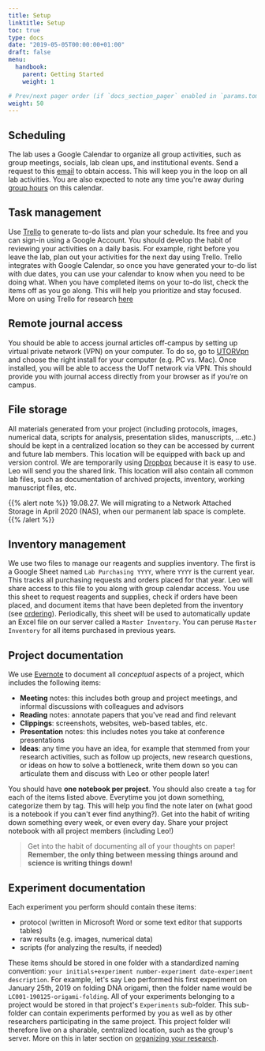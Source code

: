 ```yaml
---
title: Setup
linktitle: Setup
toc: true
type: docs
date: "2019-05-05T00:00:00+01:00"
draft: false
menu: 
  handbook:
    parent: Getting Started
    weight: 1

# Prev/next pager order (if `docs_section_pager` enabled in `params.toml`)
weight: 50
---
```



## Scheduling

The lab uses a Google Calendar to organize all group activities, such as group meetings, socials, lab clean ups, and institutional events. Send a request to this [email](lytchoulab@gmail.com) to obtain access. This will keep you in the loop on all lab activities. You are also expected to note any time you're away during [group hours](/handbook/hours#grouphours) on this calendar.

## Task management

Use [Trello](https://www.trello.com) to generate to-do lists and plan your schedule. Its free and you can sign-in using a Google Account. You should develop the habit of reviewing your activities on a daily basis. For example, right before you leave the lab, plan out your activities for the next day using Trello. Trello integrates with Google Calendar, so once you have generated your to-do list with due dates, you can use your calendar to know when you need to be doing what. When you have completed items on your to-do list, check the items off as you go along. This will help you prioritize and stay focused. More on using Trello for research [here](/handbook/metadata#todos)

## Remote journal access

You should be able to access journal articles off-campus by setting up virtual private network (VPN) on your computer. To do so, go to [UTORVpn](http://vpn.utoronto.ca/) and choose the right install for your computer (e.g. PC vs. Mac). Once installed, you will be able to access the UofT network via VPN. This should provide you with journal access directly from your browser as if you’re on campus.

## File storage

All materials generated from your project (including protocols, images, numerical data, scripts for analysis, presentation slides, manuscripts, ...etc.) should be kept in a centralized location so they can be accessed by current and future lab members. This location will be equipped with back up and version control. We are temporarily using [Dropbox](https://www.dropbox.com/h) because it is easy to use. Leo will send you the shared link. This location will also contain all common lab files, such as documentation of archived projects, inventory, working manuscript files, etc.

{{% alert note %}}
19.08.27. We will migrating to a Network Attached Storage in April 2020 (NAS), when our permanent lab space is complete.
{{% /alert %}}

<a name="inventory"></a>

## Inventory management

We use two files to manage our reagents and supplies inventory. The first is a Google Sheet named `Lab Purchasing YYYY`, where `YYYY` is the current year. This tracks all purchasing requests and orders placed for that year. Leo will share access to this file to you along with group calendar access. You use this sheet to request reagents and supplies, check if orders have been placed, and document items that have been depleted from the inventory (see [ordering](/handbook/ordering)). Periodically, this sheet will be used to automatically update an Excel file on our server called a `Master Inventory`. You can peruse `Master Inventory` for all items purchased in previous years.


## Project documentation

We use [Evernote](https://evernote.com/) to document all *conceptual* aspects of a project, which includes the following items:

- **Meeting** notes: this includes both group and project meetings, and informal discussions with colleagues and advisors
- **Reading** notes: annotate papers that you've read and find relevant
- **Clippings**: screenshots, websites, web-based tables, etc.
- **Presentation** notes: this includes notes you take at conference presentations
- **Ideas**: any time you have an idea, for example that stemmed from your research activities, such as follow up projects, new research questions, or ideas on how to solve a bottleneck, write them down so you can articulate them and discuss with Leo or other people later!

You should have **one notebook per project**. You should also create a `tag` for each of the items listed above. Everytime you jot down something, categorize them by tag. This will help you find the note later on (what good is a notebook if you can't ever find anything?). Get into the habit of writing down something every week, or even every day. Share your project notebook with all project members (including Leo!)

> Get into the habit of documenting all of your thoughts on paper! **Remember, the only thing between messing things around and science is writing things down!**


## Experiment documentation

Each experiment you perform should contain these items:

- protocol (written in Microsoft Word or some text editor that supports tables)
- raw results (e.g. images, numerical data)
- scripts (for analyzing the results, if needed)

These items should be stored in one folder with a standardized naming convention: `your initials+experiment number-experiment date-experiment description`. For example, let's say Leo performed his first experiment on January 25th, 2019 on folding DNA origami, then the folder name would be `LC001-190125-origami-folding`. All of your experiments belonging to a project would be stored in that project's `Experiments` sub-folder. This sub-folder can contain experiments performed by you as well as by other researchers participating in the same project. This project folder will therefore live on a sharable, centralized location, such as the group's server. More on this in later section on [organizing your research](/handbook/whatisresearch).
